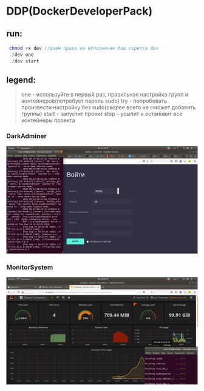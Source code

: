 # DDP(DockerDeveloperPack)
## run: 
```php
 chmod +x dev //даем права на исполнение баш скрипта dev
 ./dev one
 ./dev start
 ```
## legend:
> one - используйте в первый раз, правильная настройка групп и контейнеров(потребует пароль sudo)
> try - попробовать произвести настройку без sudo(скорее всего не сможет добавить группы)
> start - запустит проект
> stop - усыпит и остановит все контейнеры проекта

### DarkAdminer
![Screenshot](www/img/ad.png)

### MonitorSystem
![Screenshot](www/img/mons.png)

